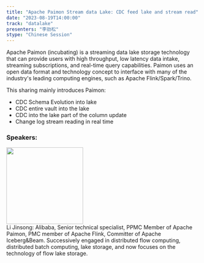 ```yaml
---
title: "Apache Paimon Stream data Lake: CDC feed lake and stream read"
date: "2023-08-19T14:00:00" 
track: "datalake"
presenters: "李劲松"
stype: "Chinese Session"
---
```

Apache Paimon (incubating) is a streaming data lake storage technology that can provide users with high throughput, low latency data intake, streaming subscriptions, and real-time query capabilities. Paimon uses an open data format and technology concept to interface with many of the industry's leading computing engines, such as Apache Flink/Spark/Trino.

This sharing mainly introduces Paimon:
- CDC Schema Evolution into lake
- CDC entire vault into the lake
- CDC into the lake part of the column update
- Change log stream reading in real time
 ### Speakers: 
 <img src="https://img.bagevent.com/resource/20230511/1038445730.PNG" width="200" /><br>Li Jinsong: Alibaba, Senior technical specialist, PPMC Member of Apache Paimon, PMC member of Apache Flink, Committer of Apache Iceberg&Beam. Successively engaged in distributed flow computing, distributed batch computing, lake storage, and now focuses on the technology of flow lake storage.
 <br><br>
